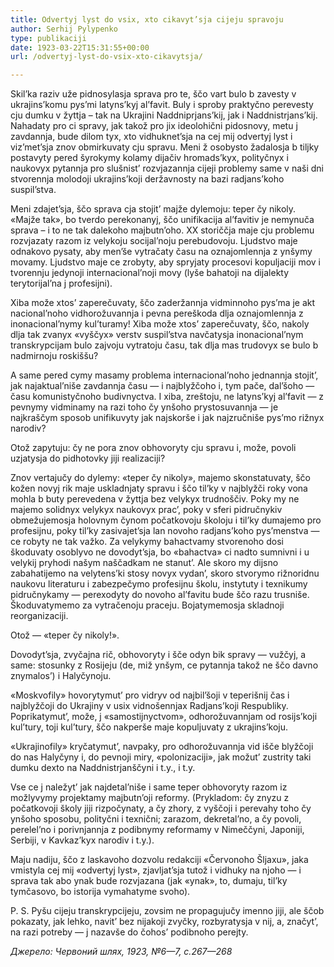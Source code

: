 ```yaml
---
title: Odvertyj lyst do vsix, xto cikavyt’sja cijeju spravoju
author: Serhij Pylypenko
type: publikaciji
date: 1923-03-22T15:31:55+00:00
url: /odvertyj-lyst-do-vsix-xto-cikavytsja/

---
```

Skil&#8217;ka raziv uže pidnosylasja sprava pro te, ščo vart bulo b zavesty v ukrajins&#8217;komu pys&#8217;mi latyns&#8217;kyj al&#8217;favit. Buly i sproby praktyčno perevesty cju dumku v žyttja &#8211; tak na Ukrajini Naddniprjans&#8217;kij, jak i Naddnistrjans&#8217;kij.<!--more--> Nahadaty pro ci spravy, jak takož pro jix ideolohični pidosnovy, metu j zavdannja, bude dilom tyx, xto vidhuknet&#8217;sja na cej mij odvertyj lyst i viz&#8217;met&#8217;sja znov obmirkuvaty cju spravu. Meni ž osobysto žadalosja b tiljky postavyty pered šyrokymy kolamy dijačiv hromads&#8217;kyx, polityčnyx i naukovyx pytannja pro slušnist&#8217; rozvjazannja cijeji problemy same v naši dni stvorennja molodoji ukrajins&#8217;koji deržavnosty na bazi radjans&#8217;koho suspil&#8217;stva.

Meni zdajet&#8217;sja, ščo sprava cja stojit&#8217; majže dylemoju: teper čy nikoly. «Majže tak», bo tverdo perekonanyj, ščo unifikacija al&#8217;favitiv je nemynuča sprava &#8211; i to ne tak dalekoho majbutn&#8217;oho. XX storiččja maje cju problemu rozvjazaty razom iz velykoju socijal&#8217;noju perebudovoju. Ljudstvo maje odnakovo pysaty, aby men&#8217;še vytračaty času na oznajomlennja z ynšymy movamy. Ljudstvo maje ce zrobyty, aby spryjaty procesovi kopuljaciji mov i tvorennju jedynoji internacional&#8217;noji movy (lyše bahatoji na dijalekty terytorijal&#8217;na j profesijni).

Xiba može xtos&#8217; zaperečuvaty, ščo zaderžannja vidminnoho pys&#8217;ma je akt nacional&#8217;noho vidhorožuvannja i pevna pereškoda dlja oznajomlennja z inonacional&#8217;nymy kul&#8217;turamy! Xiba može xtos&#8217; zaperečuvaty, ščo, nakoly dlja tak zvanyx «vyščyx» verstv suspil&#8217;stva navčatysja inonacional&#8217;nym transkrypcijam bulo zajvoju vytratoju času, tak dlja mas trudovyx se bulo b nadmirnoju roskiššu?

A same pered cymy masamy problema internacional&#8217;noho jednannja stojit&#8217;, jak najaktual&#8217;niše zavdannja času — i najblyžčoho i, tym pače, dal&#8217;šoho — času komunistyčnoho budivnyctva. I xiba, zreštoju, ne latyns&#8217;kyj al&#8217;favit — z pevnymy vidminamy na razi toho čy ynšoho prystosuvannja — je najkraščym sposob unifikuvyty jak najskorše i jak najzručniše pys&#8217;mo rižnyx narodiv?

Otož zapytuju: čy ne pora znov obhovoryty cju spravu i, može, povoli uzjatysja do pidhotovky jiji realizaciji?

Znov vertajučy do dylemy: «teper čy nikoly», majemo skonstatuvaty, ščo kožen novyj rik maje uskladnjaty spravu i ščo til&#8217;ky v najblyžči roky vona mohla b buty perevedena v žyttja bez velykyx trudnoščiv. Poky my ne majemo solidnyx velykyx naukovyx prac&#8217;, poky v sferi pidručnykiv obmežujemosja holovnym čynom počatkovoju školoju i til&#8217;ky dumajemo pro profesijnu, poky til&#8217;ky zasivajet&#8217;sja lan novoho radjans&#8217;koho pys&#8217;menstva — ce robyty ne tak važko. Za velykymy bahactvamy stvorenoho dosi škoduvaty osoblyvo ne dovodyt&#8217;sja, bo «bahactva» ci nadto sumnivni i u velykij pryhodi našym naščadkam ne stanut&#8217;. Ale skoro my dijsno zabahatijemo na velytens&#8217;ki stosy novyx vydan&#8217;, skoro stvorymo rižnoridnu naukovu literaturu i zabezpečymo profesijnu školu, instytuty i texnikumy pidručnykamy — perexodyty do novoho al&#8217;favitu bude ščo razu trusniše. Škoduvatymemo za vytračenoju praceju. Bojatymemosja skladnoji reorganizaciji.

Otož — «teper čy nikoly!».

Dovodyt&#8217;sja, zvyčajna rič, obhovoryty i šče odyn bik spravy — vužčyj, a same: stosunky z Rosijeju (de, miž ynšym, ce pytannja takož ne ščo davno znymalos&#8217;) i Halyčynoju.

«Moskvofily» hovorytymut&#8217; pro vidryv od najbil&#8217;šoji v teperišnij čas i najblyžčoji do Ukrajiny v usix vidnošennjax Radjans&#8217;koji Respubliky. Poprikatymut&#8217;, može, j «samostijnyctvom», odhorožuvannjam od rosijs&#8217;koji kul&#8217;tury, toji kul&#8217;tury, ščo nakperše maje kopuljuvaty z ukrajins&#8217;koju.

«Ukrajinofily» kryčatymut&#8217;, navpaky, pro odhorožuvannja vid išče blyžčoji do nas Halyčyny i, do pevnoji miry, «polonizaciji», jak možut&#8217; zustrity taki dumku dexto na Naddnistrjanščyni i t.y., i t.y.

Vse ce j naležyt&#8217; jak najdetal&#8217;niše i same teper obhovoryty razom iz možlyvymy projektamy majbutn&#8217;oji reformy. (Prykladom: čy znyzu z počatkovoji školy jiji rizpočynaty, a čy zhory, z vyščoji i perevahy toho čy ynšoho sposobu, polityčni i texnični; zarazom, dekretal&#8217;no, a čy povoli, perelel&#8217;no i porivnjannja z podibnymy reformamy v Nimeččyni, Japoniji, Serbiji, v Kavkaz&#8217;kyx narodiv i t.y.).

Maju nadiju, ščo z laskavoho dozvolu redakciji «Červonoho Šljaxu», jaka vmistyla cej mij «odvertyj lyst», zjavljat&#8217;sja tutož i vidhuky na njoho — i sprava tak abo ynak bude rozvjazana (jak «ynak», to, dumaju, til&#8217;ky tymčasovo, bo istorija vymahatyme svoho).

P. S. Pyšu cijeju transkrypcijeju, zovsim ne propagujučy imenno jiji, ale ščob pokazaty, jak lehko, navit&#8217; bez nijakoji zvyčky, rozbyratysja v nij, a, značyt&#8217;, na razi potreby — j nazavše do čohos&#8217; podibnoho perejty.

_Джерело: Червоний шлях, 1923, №6—7, с.267—268_